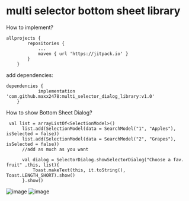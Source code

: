 # multi selector bottom sheet library

How to implement?
```
allprojects {
		repositories {
			...
			maven { url 'https://jitpack.io' }
		}
	}
```
add dependencies:
```
dependencies {
	        implementation 'com.github.maxx2478:multi_selector_dialog_library:v1.0'
	}
  ```
  How to show Bottom Sheet Dialog?
  ```
   val list = arrayListOf<SelectionModel>()
        list.add(SelectionModel(data = SearchModel("1", "Apples"), isSelected = false))
        list.add(SelectionModel(data = SearchModel("2", "Grapes"), isSelected = false))
        //add as much as you want

        val dialog = SelectorDialog.showSelectorDialog("Choose a fav. fruit" ,this, list){
            Toast.makeText(this, it.toString(), Toast.LENGTH_SHORT).show()
        }.show()
  ```
![image](https://user-images.githubusercontent.com/64951609/195986744-5cf79c5b-7d0e-449e-87b2-deba759df0bf.png)
![image](https://user-images.githubusercontent.com/64951609/195986761-e0bd771a-2e0d-46bc-8e11-f43109be649f.png)
